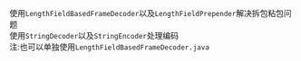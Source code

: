 使用`LengthFieldBasedFrameDecoder`以及`LengthFieldPrepender`解决拆包粘包问题  
使用`StringDecoder`以及`StringEncoder`处理编码  
注:也可以单独使用`LengthFieldBasedFrameDecoder.java`